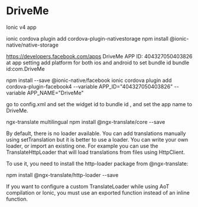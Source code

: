 # DriveMe
Ionic v4 app

ionic cordova plugin add cordova-plugin-nativestorage
npm install @ionic-native/native-storage

https://developers.facebook.com/apps
DriveMe 
APP ID: 404327050403826
at app setting add platform for both ios and android to set bundle id
bundle id:com.DriveMe

npm install --save @ionic-native/facebook
ionic cordova plugin add cordova-plugin-facebook4 --variable APP_ID="404327050403826" --variable APP_NAME="DriveMe"

go to config.xml and set the widget id to bundle id ,
and set the app name to DriveMe.

ngx-translate multilingual
npm install @ngx-translate/core --save

By default, there is no loader available. You can add translations manually using setTranslation but it is better to use a loader. You can write your own loader, or import an existing one. For example you can use the TranslateHttpLoader that will load translations from files using HttpClient.

To use it, you need to install the http-loader package from @ngx-translate:

npm install @ngx-translate/http-loader --save

If you want to configure a custom TranslateLoader while using AoT compilation or Ionic, you must use an exported function instead of an inline function.
